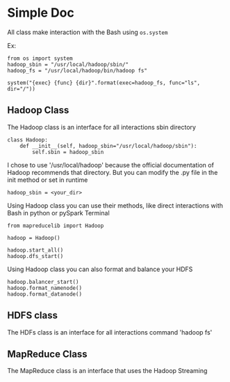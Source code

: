 # Simple Doc

All class make interaction with the Bash using `os.system`

Ex:

```
from os import system
hadoop_sbin = "/usr/local/hadoop/sbin/"
hadoop_fs = "/usr/local/hadoop/bin/hadoop fs"

system("{exec} {func} {dir}".format(exec=hadoop_fs, func="ls", dir="/"))

```

## Hadoop Class

The Hadoop class is an interface for all interactions sbin directory

```
class Hadoop:
    def __init__(self, hadoop_sbin="/usr/local/hadoop/sbin"):
        self.sbin = hadoop_sbin
```
I chose to use '/usr/local/hadoop' because the official documentation of Hadoop recommends that directory. But you can modify the .py file in the init method or set in runtime

`hadoop_sbin = <your_dir>`

Using Hadoop class you can use their methods, like direct interactions with Bash in python or pySpark Terminal

```
from mapreducelib import Hadoop

hadoop = Hadoop()

hadoop.start_all()
hadoop.dfs_start()
```

Using Hadoop class you can also format and balance your HDFS

```
hadoop.balancer_start()
hadoop.format_namenode()
hadoop.format_datanode()
```

## HDFS class

The HDFs class is an interface for all interactions command 'hadoop fs'

## MapReduce Class

The MapReduce class is an interface that uses the Hadoop Streaming
